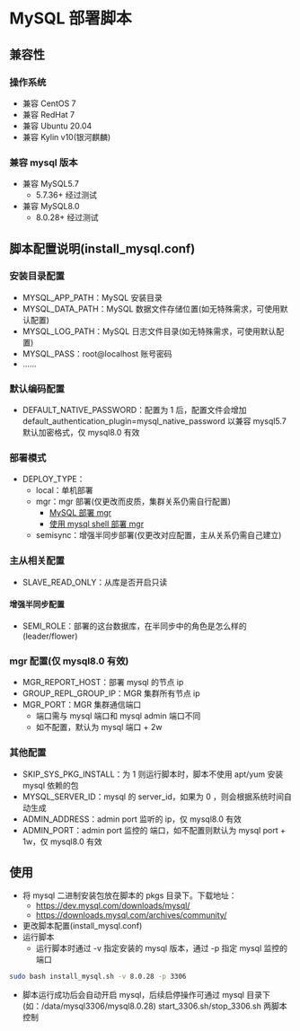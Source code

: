 # MySQL 部署脚本

## 兼容性
### 操作系统
+ 兼容 CentOS 7
+ 兼容 RedHat 7
+ 兼容 Ubuntu 20.04
+ 兼容 Kylin v10(银河麒麟)

### 兼容 mysql 版本
+ 兼容 MySQL5.7
  + 5.7.36+ 经过测试
+ 兼容 MySQL8.0
  + 8.0.28+ 经过测试

## 脚本配置说明(install_mysql.conf)
### 安装目录配置
+ MYSQL_APP_PATH：MySQL 安装目录
+ MYSQL_DATA_PATH：MySQL 数据文件存储位置(如无特殊需求，可使用默认配置)
+ MYSQL_LOG_PATH：MySQL 日志文件目录(如无特殊需求，可使用默认配置)
+ MYSQL_PASS：root@localhost 账号密码
+ ......

### 默认编码配置
+ DEFAULT_NATIVE_PASSWORD：配置为 1 后，配置文件会增加 default_authentication_plugin=mysql_native_password 以兼容 mysql5.7 默认加密格式，仅 mysql8.0 有效

### 部署模式
+ DEPLOY_TYPE：
  + local：单机部署
  + mgr：mgr 部署(仅更改而皮质，集群关系仍需自行配置)
    + [MySQL 部署 mgr](https://blog.xiangy.cloud/post/mysql8.0-install-mgr/)
    + [使用 mysql shell 部署 mgr](https://blog.xiangy.cloud/post/mysql8.0-install-mgr-by-mysql-shell/)
  + semisync：增强半同步部署(仅更改对应配置，主从关系仍需自己建立)

### 主从相关配置
+ SLAVE_READ_ONLY：从库是否开启只读

#### 增强半同步配置
+ SEMI_ROLE：部署的这台数据库，在半同步中的角色是怎么样的(leader/flower)

### mgr 配置(仅 mysql8.0 有效)
+ MGR_REPORT_HOST：部署 mysql 的节点 ip
+ GROUP_REPL_GROUP_IP：MGR 集群所有节点 ip
+ MGR_PORT：MGR 集群通信端口
  + 端口需与 mysql 端口和 mysql admin 端口不同
  + 如不配置，默认为 mysql 端口 + 2w

### 其他配置
+ SKIP_SYS_PKG_INSTALL：为 1 则运行脚本时，脚本不使用 apt/yum 安装 mysql 依赖的包
+ MYSQL_SERVER_ID：mysql 的 server_id，如果为 0 ，则会根据系统时间自动生成
+ ADMIN_ADDRESS：admin port 监听的 ip，仅 mysql8.0 有效
+ ADMIN_PORT：admin port 监控的 端口，如不配置则默认为 mysql port + 1w，仅 mysql8.0 有效

## 使用
+ 将 mysql 二进制安装包放在脚本的 pkgs 目录下。下载地址：
  + https://dev.mysql.com/downloads/mysql/
  + https://downloads.mysql.com/archives/community/
+ 更改脚本配置(install_mysql.conf)
+ 运行脚本
  + 运行脚本时通过 -v 指定安装的 mysql 版本，通过 -p 指定 mysql 监控的端口

```bash
sudo bash install_mysql.sh -v 8.0.28 -p 3306
```
+ 脚本运行成功后会自动开启 mysql，后续启停操作可通过 mysql 目录下(如：/data/mysql3306/mysql8.0.28) start_3306.sh/stop_3306.sh 两脚本控制
